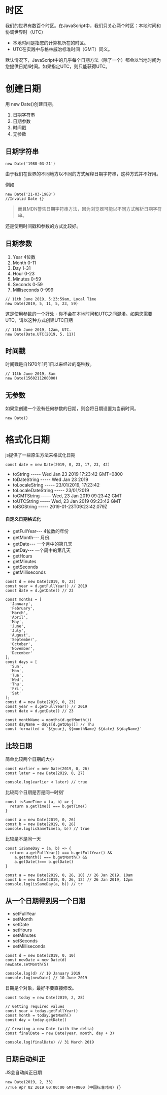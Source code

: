 # 时区
我们的世界有数百个时区。在JavaScript中，我们只关心两个时区：本地时间和协调世界时（UTC）
- 本地时间是指您的计算机所在的时区。
- UTC在实践中与格林威治标准时间（GMT）同义。

默认情况下，JavaScript中的几乎每个日期方法（除了一个）都会以当地时间为您提供日期/时间。如果指定UTC，则只能获得UTC。
# 创建日期

用 new Date()创建日期。
1. 日期字符串
2. 日期参数
3. 时间戳
4. 无参数

## 日期字符串

```
new Date('1988-03-21')
```
由于我们在世界的不同地方以不同的方式解释日期字符串，这种方式并不好用。

例如
```
new Date('21-03-1988')
//Invalid Date {}
```
> 而且MDN警告日期字符串方法，因为浏览器可能以不同方式解析日期字符串。


还是使用时间戳和参数的方式比较好。

## 日期参数
1. Year 4位数
2. Month 0-11
3. Day 1-31
4. Hour 0-23
5. Minutes 0-59
6. Seconds 0-59
7. Milliseconds 0-999
```
// 11th June 2019, 5:23:59am, Local Time
new Date(2019, 5, 11, 5, 23, 59)
```
这是使用参数的一个好处 - 你不会在本地时间和UTC之间混淆。如果您需要UTC，请以这种方式创建UTC日期

```
// 11th June 2019, 12am, UTC.
new Date(Date.UTC(2019, 5, 11))
```
## 时间戳

时间戳是自1970年1月1日以来经过的毫秒数。

```
// 11th June 2019, 8am 
new Date(1560211200000)
```
## 无参数

如果您创建一个没有任何参数的日期，则会将日期设置为当前时间。

```
new Date()
```

# 格式化日期
js提供了一些原生方法来格式化日期
```
const date = new Date(2019, 0, 23, 17, 23, 42)
```

- toString   ----- Wed Jan 23 2019 17:23:42 GMT+0800 
- toDateString   ----- Wed Jan 23 2019
- toLocaleString   ----- 23/01/2019, 17:23:42
- toLocaleDateString   ----- 23/01/2019
- toGMTString   ----- Wed, 23 Jan 2019 09:23:42 GMT
- toUTCString   ----- Wed, 23 Jan 2019 09:23:42 GMT
- toISOString   ----- 2019-01-23T09:23:42.079Z


#### 自定义日期格式化

 - getFullYear--- 4位数的年份
- getMonth--- 月份.
- getDate--- 一个月中的第几天
- getDay--- 一个周中的第几天
- getHours
- getMinutes
- getSeconds
- getMilliseconds

```
const d = new Date(2019, 0, 23)
const year = d.getFullYear() // 2019
const date = d.getDate() // 23
```


```
const months = [
  'January',
  'February',
  'March',
  'April',
  'May',
  'June',
  'July',
  'August',
  'September',
  'October',
  'November',
  'December'
];
const days = [
  'Sun',
  'Mon',
  'Tue',
  'Wed',
  'Thu',
  'Fri',
  'Sat'
];
const d = new Date(2019, 0, 23)
const year = d.getFullYear() // 2019
const date = d.getDate() // 23

const monthName = months(d.getMonth())
const dayName = days[d.getDay()] // Thu
const formatted = `${year}, ${monthName} ${date} ${dayName}`
```

## 比较日期
简单比较两个日期的大小
```
const earlier = new Date(2019, 0, 26)
const later = new Date(2019, 0, 27)

console.log(earlier < later) // true
```
比较两个日期是否是同一时刻’

```
const isSameTime = (a, b) => {
  return a.getTime() === b.getTime()
}

const a = new Date(2019, 0, 26)
const b = new Date(2019, 0, 26)
console.log(isSameTime(a, b)) // true
```

比较是不是同一天

```
const isSameDay = (a, b) => {
  return a.getFullYear() === b.getFullYear() &&
    a.getMonth() === b.getMonth() &&
    a.getDate()=== b.getDate()
}

const a = new Date(2019, 0, 26, 10) // 26 Jan 2019, 10am
const b = new Date(2019, 0, 26, 12) // 26 Jan 2019, 12pm
console.log(isSameDay(a, b)) // tr
```
## 从一个日期得到另一个日期

 - setFullYear
- setMonth
- setDate
- setHours
- setMinutes
- setSeconds
- setMilliseconds

```
const d = new Date(2019, 0, 10)
const newDate = new Date(d)
newDate.setMonth(5)

console.log(d) // 10 January 2019
console.log(newDate) // 10 June 2019
```

日期是个对象，最好不要直接修改。

```
const today = new Date(2019, 2, 28)

// Getting required values
const year = today.getFullYear()
const month = today.getMonh()
const day = today.getDate()

// Creating a new Date (with the delta)
const finalDate = new Date(year, month, day + 3)

console.log(finalDate) // 31 March 2019
```

## 日期自动纠正
JS会自动纠正日期

```
new Date(2019, 2, 33)
//Tue Apr 02 2019 00:00:00 GMT+0800 (中国标准时间) {}
```